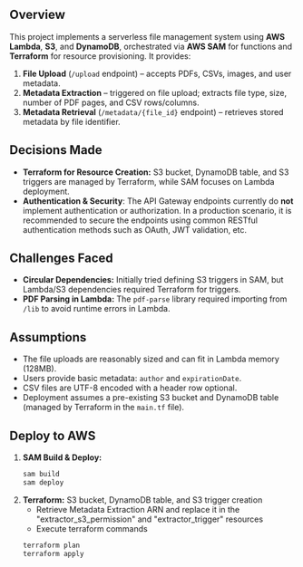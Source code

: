 ## Overview

This project implements a serverless file management system using **AWS Lambda**, **S3**, and **DynamoDB**, orchestrated via **AWS SAM** for functions and **Terraform** for resource provisioning. It provides:

1. **File Upload** (`/upload` endpoint) – accepts PDFs, CSVs, images, and user metadata.  
2. **Metadata Extraction** – triggered on file upload; extracts file type, size, number of PDF pages, and CSV rows/columns.  
3. **Metadata Retrieval** (`/metadata/{file_id}` endpoint) – retrieves stored metadata by file identifier.

## Decisions Made
- **Terraform for Resource Creation:** S3 bucket, DynamoDB table, and S3 triggers are managed by Terraform, while SAM focuses on Lambda deployment.
- **Authentication & Security**: The API Gateway endpoints currently do **not** implement authentication or authorization. In a production scenario, it is recommended to secure the endpoints using common RESTful authentication methods such as OAuth, JWT validation, etc.

## Challenges Faced
- **Circular Dependencies:** Initially tried defining S3 triggers in SAM, but Lambda/S3 dependencies required Terraform for triggers.  
- **PDF Parsing in Lambda:** The `pdf-parse` library required importing from `/lib` to avoid runtime errors in Lambda.

## Assumptions
- The file uploads are reasonably sized and can fit in Lambda memory (128MB).  
- Users provide basic metadata: `author` and `expirationDate`.  
- CSV files are UTF-8 encoded with a header row optional.  
- Deployment assumes a pre-existing S3 bucket and DynamoDB table (managed by Terraform in the `main.tf` file).  

## Deploy to AWS
1. **SAM Build & Deploy:**  
   ```bash
   sam build
   sam deploy
   ```
2. **Terraform:** S3 bucket, DynamoDB table, and S3 trigger creation
    - Retrieve Metadata Extraction ARN and replace it in the "extractor_s3_permission" and "extractor_trigger" resources
    - Execute terraform commands
    ```bash
    terraform plan
    terraform apply
    ```
